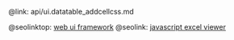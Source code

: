 @link: api/ui.datatable_addcellcss.md

@seolinktop: [web ui framework](https://webix.com)
@seolink: [javascript excel viewer](https://webix.com/widget/excel_viewer/)